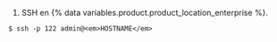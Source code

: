 1. SSH en {% data variables.product.product_location_enterprise %}.
```shell
$ ssh -p 122 admin@<em>HOSTNAME</em>
```
